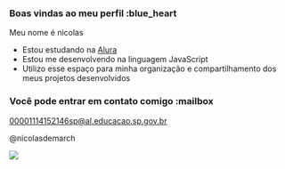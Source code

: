 ### Boas vindas ao meu perfil :blue_heart

Meu nome é nicolas

- Estou estudando na [Alura](https://www.alura.com.br)
- Estou me desenvolvendo na linguagem JavaScript
- Utilizo esse espaço para minha organização e compartilhamento dos meus projetos desenvolvidos

### Você pode entrar em contato comigo :mailbox

00001114152146sp@al.educacao.sp.gov.br

@nicolasdemarch

![](https://media1.tenor.com/m/bQv81u4pK_YAAAAC/luffy-mini-luffy.gif)

